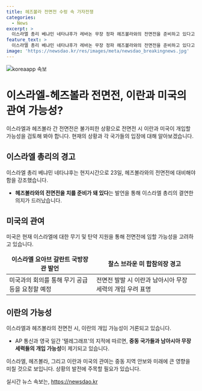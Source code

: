 ```yaml
---
title: 헤즈볼라 전면전 수렁 속 가자전쟁
categories:
  - News
excerpt: >
  이스라엘 총리 베냐민 네타냐후가 레바논 무장 정파 헤즈볼라와의 전면전을 준비하고 있다고 밝혔습니다. 미국의 무기와 탄약 지원이 필요하나 간극이 벌어진 상태이며, 헤즈볼라와의 전면전이 확대될 경우 이란의 개입을 초래할 것으로 우려되고 있습니다. 이스라엘과 헤즈볼라의 전면전은 중동 국가들 뿐만 아니라 남아시아 무장세력들의 가담을 유발할 수 있습니다. 텔레그래프는 헤즈볼라가 레바논 라피크 하리리 국제공항에 이란산 무기를 대거 보관하고 있다고 보도했습니다.
feature_text: >
  이스라엘 총리 베냐민 네타냐후가 레바논 무장 정파 헤즈볼라와의 전면전을 준비하고 있다고 밝혔습니다. 미국의 무기와 탄약 지원이 필요하나 간극이 벌어진 상태이며, 헤즈볼라와의 전면전이 확대될 경우 이란의 개입을 초래할 것으로 우려되고 있습니다. 이스라엘과 헤즈볼라의 전면전은 중동 국가들 뿐만 아니라 남아시아 무장세력들의 가담을 유발할 수 있습니다. 텔레그래프는 헤즈볼라가 레바논 라피크 하리리 국제공항에 이란산 무기를 대거 보관하고 있다고 보도했습니다.
image: 'https://newsdao.kr/res/images/meta/newsdao_breakingnews.jpg'
---
```


<p><img src="https://newsdao.kr/res/images/meta/newsdao_breakingnews.jpg" alt="koreaapp 속보" /></p>

<h1>이스라엘-헤즈볼라 전면전, 이란과 미국의 관여 가능성?</h1>

<p data-ke-size="size16">이스라엘과 헤즈볼라 간 전면전은 불가피한 상황으로 전면전 시 이란과 미국이 개입할 가능성을 검토해 봐야 합니다. 현재의 상황과 각 국가들의 입장에 대해 알아보겠습니다.</p>

<h2 data-ke-size="size26">이스라엘 총리의 경고</h2>

<p>이스라엘 총리 베냐민 네타냐후는 현지시간으로 23일, 헤즈볼라와의 전면전에 대비해야 함을 강조했습니다.</p>

<ul>
    <li><b>헤즈볼라와의 전면전을 치를 준비가 돼 있다</b>는 발언을 통해 이스라엘 총리의 결연한 의지가 드러났습니다.</li>
</ul>

<h2 data-ke-size="size26">미국의 관여</h2>

<p>미국은 현재 이스라엘에 대한 무기 및 탄약 지원을 통해 전면전에 임할 가능성을 고려하고 있습니다.</p>

<table>
    <thead>
        <tr>
            <td style="text-align: center; height: 17px;"><b>이스라엘 요아브 갈란트 국방장관 발언</b></td>
            <td style="text-align: center; height: 17px;"><b>찰스 브라운 미 합참의장 경고</b></td>
        </tr>
    </thead>
    <tbody>
        <tr>
            <td>미국과의 회의를 통해 무기 공급 등을 요청할 예정</td>
            <td>전면전 발발 시 이란과 남아시아 무장세력의 개입 우려 표명</td>
        </tr>
    </tbody>
</table>

<h2 data-ke-size="size26">이란의 가능성</h2>

<p>이스라엘과 헤즈볼라의 전면전 시, 이란의 개입 가능성이 거론되고 있습니다.</p>

<ul>
    <li>AP 통신과 영국 일간 '텔레그래프'의 지적에 따르면, <b>중동 국가들과 남아시아 무장세력들의 개입 가능성</b>이 제기되고 있습니다. </li>
</ul>

<p data-ke-size="size16">이스라엘, 헤즈볼라, 그리고 이란과 미국의 관여는 중동 지역 안보와 미래에 큰 영향을 미칠 것으로 보입니다. 상황의 발전에 주목할 필요가 있습니다.</p>
실시간 뉴스 속보는, <a href="https://newsdao.kr" rel="dofollow">https://newsdao.kr</a>


